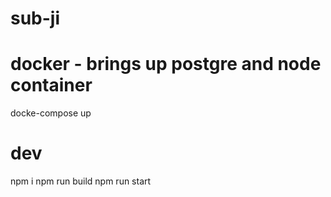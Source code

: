 # sub-ji

# docker - brings up postgre and node container
docke-compose up
# dev
npm i
npm run build
npm run start

